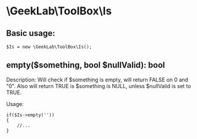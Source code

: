 # \GeekLab\ToolBox\Is
## Basic usage:
`$Is = new \GeekLab\ToolBox\Is();`

## empty($something, bool $nullValid): bool
Description: Will check if $something is empty, will return FALSE on 0 and "0". Also will return TRUE is $something is NULL, unless $nullValid is set to TRUE.

Usage:

    if($Is->empty(''))
    {
        //...
    }